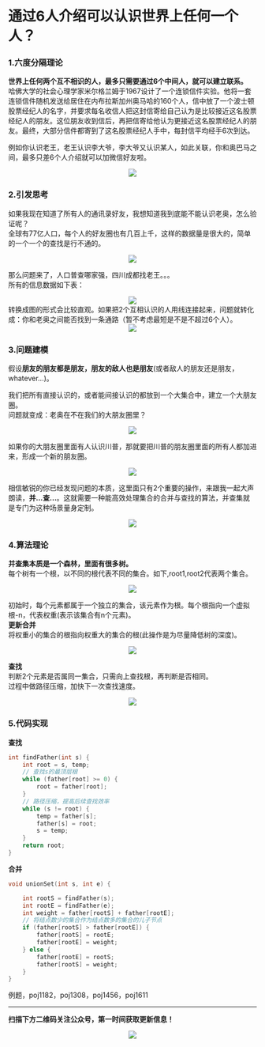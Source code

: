 # 通过6人介绍可以认识世界上任何一个人？

### 1.六度分隔理论
**世界上任何两个互不相识的人，最多只需要通过6个中间人，就可以建立联系。**  
哈佛大学的社会心理学家米尔格兰姆于1967设计了一个连锁信件实验。他将一套连锁信件随机发送给居住在内布拉斯加州奥马哈的160个人，信中放了一个波士顿股票经纪人的名字，并要求每名收信人把这封信寄给自己认为是比较接近这名股票经纪人的朋友。这位朋友收到信后，再把信寄给他认为更接近这名股票经纪人的朋友。最终，大部分信件都寄到了这名股票经纪人手中，每封信平均经手6次到达。  

例如你认识老王，老王认识李大爷，李大爷又认识某人，如此关联，你和奥巴马之间，最多只差6个人介绍就可以加微信好友啦。
<div align=center><img src="img-并查集/union-1.jpg" style="max-height: 300px;"></div>

### 2.引发思考
如果我现在知道了所有人的通讯录好友，我想知道我到底能不能认识老奥，怎么验证呢？  
全球有77亿人口，每个人的好友圈也有几百上千，这样的数据量是很大的，简单的一个一个的查找是行不通的。
<div align=center><img src="img-并查集/union-2.jpg" style="max-height: 300px;"></div>

那么问题来了，人口普查哪家强，四川成都找老王。。。  
所有的信息数据如下表：  
<div align=center><img src="img-并查集/union-3.jpg" style="max-height: 300px;"></div>
转换成图的形式会比较直观。如果把2个互相认识的人用线连接起来，问题就转化成：你和老奥之间能否找到一条通路（暂不考虑最短是不是不超过6个人）。  
<div align=center><img src="img-并查集/union-4.jpg" style="max-height: 300px;"></div>

### 3.问题建模
假设**朋友的朋友都是朋友，朋友的敌人也是朋友**(或者敌人的朋友还是朋友，whatever...)。  

我们把所有直接认识的，或者能间接认识的都放到一个大集合中，建立一个大朋友圈。  
问题就变成：老奥在不在我们的大朋友圈里？

<div align=center><img src="img-并查集/union-5.jpg" style="max-height: 300px;"></div>

如果你的大朋友圈里面有人认识川普，那就要把川普的朋友圈里面的所有人都加进来，形成一个新的朋友圈。
<div align=center><img src="img-并查集/union-6.jpg" style="max-height: 300px;"></div>

相信敏锐的你已经发现问题的本质，这里面只有2个重要的操作，来跟我一起大声朗读，**并...查...**。这就需要一种能高效处理集合的合并与查找的算法，并查集就是专门为这种场景量身定制。  

<div align=center><img src="img-并查集/union-7.jpg" style="max-height: 300px;"></div>

### 4.算法理论
**并查集本质是一个森林，里面有很多树。**  
每个树有一个根，以不同的根代表不同的集合。如下,root1,root2代表两个集合。  
<div align=center><img src="img-并查集/union-8.jpg" style="max-height: 300px;"></div>

初始时，每个元素都属于一个独立的集合，该元素作为根。每个根指向一个虚拟根-n，代表权重(表示该集合有n个元素)。  
**更新合并**  
将权重小的集合的根指向权重大的集合的根(此操作是为尽量降低树的深度)。
<div align=center><img src="img-并查集/union-9.jpg" style="max-height: 300px;"></div>

**查找**  
判断2个元素是否属同一集合，只需向上查找根，再判断是否相同。  
过程中做路径压缩，加快下一次查找速度。
<div align=center><img src="img-并查集/union-10.jpg" style="max-height: 300px;"></div>

### 5.代码实现
**查找**
```cpp
int findFather(int s) {
    int root = s, temp;
    // 查找s的最顶层根
    while (father[root] >= 0) {
        root = father[root];
    }
    // 路径压缩，提高后续查找效率
    while (s != root) {
        temp = father[s];
        father[s] = root;
        s = temp;
    }
    return root;
}
```
**合并**
```cpp
void unionSet(int s, int e) {

    int rootS = findFather(s);
    int rootE = findFather(e);
    int weight = father[rootS] + father[rootE];
    // 将结点数少的集合作为结点数多的集合的儿子节点
    if (father[rootS] > father[rootE]) {
        father[rootS] = rootE;
        father[rootE] = weight;
    } else {
        father[rootE] = rootS;
        father[rootS] = weight;
    }
}
```
例题，poj1182，poj1308，poj1456，poj1611


---
**扫描下方二维码关注公众号，第一时间获取更新信息！**  
<div align=center><img src="../qrcode.jpg" style="max-height: 300px;"></div>